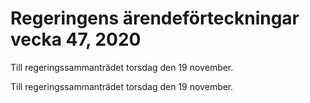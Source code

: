 # Regeringens ärendeförteckningar vecka 47, 2020

Till regeringssammanträdet torsdag den 19 november.

Till regeringssammanträdet torsdag den 19 november.
